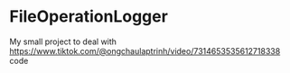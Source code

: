 # FileOperationLogger

My small project to deal with https://www.tiktok.com/@ongchaulaptrinh/video/7314653535612718338 code
